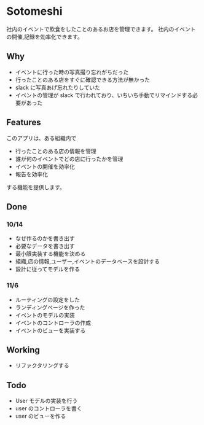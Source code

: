 # Sotomeshi

社内のイベントで飲食をしたことのあるお店を管理できます。
社内のイベントの開催,記録を効率化できます。

## Why

- イベントに行った時の写真撮り忘れがちだった
- 行ったことのある店をすぐに確認できる方法が無かった
- slack に写真あげ忘れたりしていた
- イベントの管理が slack で行われており、いちいち手動でリマインドする必要があった

## Features

このアプリは、ある組織内で

- 行ったことのある店の情報を管理
- 誰が何のイベントでどの店に行ったかを管理
- イベントの開催を効率化
- 報告を効率化

する機能を提供します。

## Done

### 10/14

- なぜ作るのかを書き出す
- 必要なデータを書き出す
- 最小限実装する機能を決める
- 組織,店の情報,ユーザー,イベントのデータベースを設計する
- 設計に従ってモデルを作る

### 11/6

- ルーティングの設定をした
- ランディングページを作った
- イベントのモデルの実装
- イベントのコントローラの作成
- イベントのビューを実装する

## Working

- リファクタリングする

## Todo

- User モデルの実装を行う
- user のコントローラを書く
- user のビューを作る
